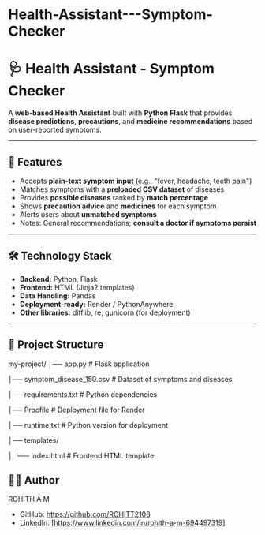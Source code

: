# Health-Assistant---Symptom-Checker

# 🩺 Health Assistant - Symptom Checker

A **web-based Health Assistant** built with **Python Flask** that provides **disease predictions**, **precautions**, and **medicine recommendations** based on user-reported symptoms.

---

## 🚀 Features

- Accepts **plain-text symptom input** (e.g., "fever, headache, teeth pain")  
- Matches symptoms with a **preloaded CSV dataset** of diseases  
- Provides **possible diseases** ranked by **match percentage**  
- Shows **precaution advice** and **medicines** for each symptom  
- Alerts users about **unmatched symptoms**  
- Notes: General recommendations; **consult a doctor if symptoms persist**

---

## 🛠 Technology Stack

- **Backend:** Python, Flask  
- **Frontend:** HTML (Jinja2 templates)  
- **Data Handling:** Pandas  
- **Deployment-ready:** Render / PythonAnywhere  
- **Other libraries:** difflib, re, gunicorn (for deployment)

---

## 📁 Project Structure

my-project/
│── app.py # Flask application

│── symptom_disease_150.csv # Dataset of symptoms and diseases

│── requirements.txt # Python dependencies

│── Procfile # Deployment file for Render

│── runtime.txt # Python version for deployment

│── templates/

│ └── index.html # Frontend HTML template

## 👨‍💻 Author

ROHITH A M
- GitHub: https://github.com/ROHITT2108
- LinkedIn: [https://www.linkedin.com/in/rohith-a-m-694497319]
